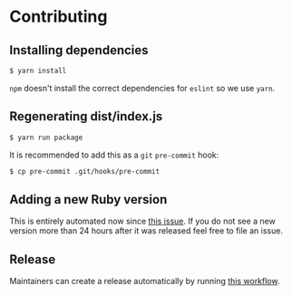 # Contributing

## Installing dependencies

```bash
$ yarn install
```

`npm` doesn't install the correct dependencies for `eslint` so we use `yarn`.

## Regenerating dist/index.js

```bash
$ yarn run package
```

It is recommended to add this as a `git` `pre-commit` hook:

```bash
$ cp pre-commit .git/hooks/pre-commit
```

## Adding a new Ruby version

This is entirely automated now since [this issue](https://github.com/ruby/setup-ruby/issues/254).
If you do not see a new version more than 24 hours after it was released feel free to file an issue.

## Release

Maintainers can create a release automatically by running [this workflow](https://github.com/ruby/setup-ruby/actions/workflows/release.yml).
